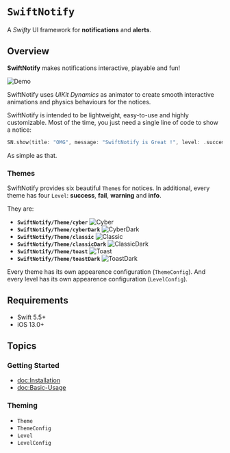 # ``SwiftNotify``

A *Swifty* UI framework for **notifications** and **alerts**.

## Overview

**SwiftNotify** makes notifications interactive, playable and fun! 

![Demo](Demo1)

SwiftNotify uses *UIKit Dynamics* as animator to create smooth interactive animations and physics behaviours for the notices. 

SwiftNotify is intended to be lightweight, easy-to-use and highly customizable. 
Most of the time, you just need a single line of code to show a notice:

```swift
SN.show(title: "OMG", message: "SwiftNotify is Great !", level: .success)
```

As simple as that.

### Themes

SwiftNotify provides six beautiful ``Theme``s for notices.
In additional, every theme has four ``Level``: **success**, **fail**, **warning** and **info**.

They are:
- **``SwiftNotify/Theme/cyber``**
![Cyber](Cyber)
- **``SwiftNotify/Theme/cyberDark``**
![CyberDark](CyberDark)
- **``SwiftNotify/Theme/classic``**
![Classic](Classic)
- **``SwiftNotify/Theme/classicDark``**
![ClassicDark](ClassicDark)
- **``SwiftNotify/Theme/toast``**
![Toast](Toast)
- **``SwiftNotify/Theme/toastDark``**
![ToastDark](ToastDark)

Every theme has its own appearence configuration (``ThemeConfig``). And every level has its own appearence configuration (``LevelConfig``).

## Requirements
- Swift 5.5+
- iOS 13.0+

## Topics

### Getting Started

- <doc:Installation>
- <doc:Basic-Usage>

### Theming

- ``Theme``
- ``ThemeConfig``
- ``Level``
- ``LevelConfig``
